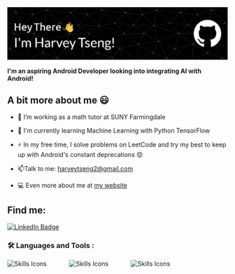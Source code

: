 <div id="header">
  <img src="github-header-image.png" alt="Banner"/>

  **I'm an aspiring Android Developer looking into integrating AI with Android!**
</div>

<div id="about">
  <h2> A bit more about me 😃</h2>

- :telescope: I’m working as a math tutor at SUNY Farmingdale
  
- :seedling: I'm currently learning Machine Learning with Python TensorFlow

- :zap: In my free time, I solve problems on LeetCode and try my best to keep up with Android's constant deprecations 😟

- :mailbox:Talk to me: <a href="mailto:harveytseng2@gmail.com">harveytseng2@gmail.com</a>

- :computer: Even more about me at [my website](https://www.harveytseng.com/)
  
</div>

<div id="socials">
  <h2>Find me:</h2>
  <a target="_blank" href="https://www.linkedin.com/in/harvey-tseng">
    <img src="https://img.shields.io/badge/LinkedIn-blue?style=for-the-badge&logo=linkedin&logoColor=white" alt="LinkedIn Badge"/>
  </a>
</div>

### :hammer_and_wrench: Languages and Tools :
<div id="skills">
  <img src="https://skillicons.dev/icons?i=java,kotlin,androidstudio,firebase&theme=dark" alt="Skills Icons">
  &nbsp;&nbsp;&nbsp;&nbsp;&nbsp;  &nbsp;&nbsp;&nbsp;&nbsp;&nbsp;
  <img src="https://skillicons.dev/icons?i=python,fastapi,aws,redis&theme=dark" alt="Skills Icons">
  &nbsp;&nbsp;&nbsp;&nbsp;&nbsp;  &nbsp;&nbsp;&nbsp;&nbsp;&nbsp;
  <img src="https://skillicons.dev/icons?i=javascript,typescript,react,vite,tailwind&theme=dark" alt="Skills Icons">
</div>

<!--
**Verdenroz/Verdenroz** is a ✨ _special_ ✨ repository because its `README.md` (this file) appears on your GitHub profile.

Here are some ideas to get you started:

- 🔭 I’m currently working on ...
- 🌱 I’m currently learning ...
- 👯 I’m looking to collaborate on ...
- 🤔 I’m looking for help with ...
- 💬 Ask me about ...
- 📫 How to reach me: ...
- 😄 Pronouns: ...
- ⚡ Fun fact: ...
-->
